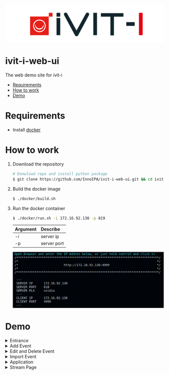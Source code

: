 ![LOGO](docs/images/iVIT-I-Logo-B.png)

# ivit-i-web-ui
The web demo site for ivit-i

* [Requirements](#requirements)
* [How to work](#how-to-work)
* [Demo](#demo)

# Requirements
* Install [docker](https://max-c.notion.site/Install-Docker-9a0927c9b8aa4455b66548843246152f)

# How to work

1. Download the repository
    ```bash
    # Donwload repo and install python package
    $ git clone https://github.com/InnoIPA/ivit-i-web-ui.git && cd ivit-i-web-ui
    ```
2. Build the docker image
    ```bash
    $ ./docker/build.sh
    ```
3. Run the docker container

    ```bash
    $ ./docker/run.sh -i 172.16.92.130 -p 819
    ```
    
    |   Argument    |   Describe    
    |   ---         |   ---
    |   -i          |   server ip
    |   -p          |   server port

    ![image](docs/images/iVIT-I-IP.png)
            
# Demo

<details>
    <summary>
        Entrance
    </summary>
    <img src="./docs/images/iVIT-I-Entrance.png">
</details>

<details>
    <summary>
        Add Event
    </summary>
    <img src="./docs/images/iVIT-I-Add.png">
</details>
<details>
    <summary>
        Edit and Delete Event
    </summary>
    <img src="./docs/images/iVIT-I-Edit.png">
</details>
<details>
    <summary>
        Import Event
    </summary>
    <img src="./docs/images/iVIT-I-Import-ZIP.png">
    <img src="./docs/images/iVIT-I-Import-URL.png">
</details>
<details>
    <summary>
        Application
    </summary>
    <img src="./docs/images/iVIT-I-App-Search.png">
    <img src="./docs/images/iVIT-I-App-Area.png">
</details>
<details>
    <summary>
        Stream Page
    </summary>
    <img src="./docs/images/iVIT-I-Stream.png">
</details>